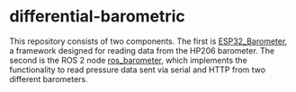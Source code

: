 # differential-barometric
This repository consists of two components. The first is [ESP32_Barometer](https://github.com/witsir/ESP32_Barometer), a framework designed for reading data from the HP206 barometer. The second is the ROS 2 node [ros_barometer](https://github.com/witsir/ros_barometer), which implements the functionality to read pressure data sent via serial and HTTP from two different barometers.
